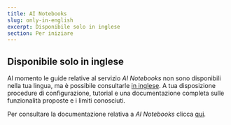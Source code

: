 ```yaml
---
title: AI Notebooks
slug: only-in-english
excerpt: Disponibile solo in inglese
section: Per iniziare
---
```


## Disponibile solo in inglese

Al momento le guide relative al servizio *AI Notebooks* non sono disponibili nella tua lingua, ma è possibile consultarle [in inglese](https://docs.ovh.com/gb/en/publiccloud/ai/notebooks/).
 A tua disposizione procedure di configurazione, tutorial e una documentazione completa sulle funzionalità proposte e i limiti conosciuti.

Per consultare la documentazione relativa a *AI Notebooks* clicca [qui](https://docs.ovh.com/gb/en/publiccloud/ai/notebooks/).
